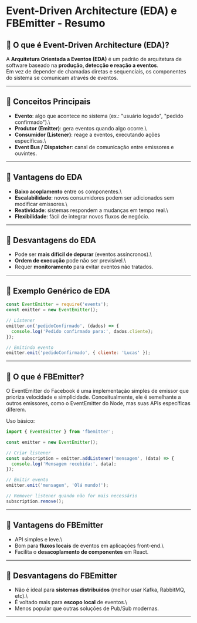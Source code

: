 # Event-Driven Architecture (EDA) e FBEmitter - Resumo

## 🔹 O que é Event-Driven Architecture (EDA)?

A **Arquitetura Orientada a Eventos (EDA)** é um padrão de arquitetura
de software baseado na **produção, detecção e reação a eventos**.\
Em vez de depender de chamadas diretas e sequenciais, os componentes do
sistema se comunicam através de eventos.

------------------------------------------------------------------------

## 🔹 Conceitos Principais

-   **Evento**: algo que acontece no sistema (ex.: "usuário logado",
    "pedido confirmado").\
-   **Produtor (Emitter)**: gera eventos quando algo ocorre.\
-   **Consumidor (Listener)**: reage a eventos, executando ações
    específicas.\
-   **Event Bus / Dispatcher**: canal de comunicação entre emissores e
    ouvintes.

------------------------------------------------------------------------

## 🔹 Vantagens do EDA

-   **Baixo acoplamento** entre os componentes.\
-   **Escalabilidade**: novos consumidores podem ser adicionados sem
    modificar emissores.\
-   **Reatividade**: sistemas respondem a mudanças em tempo real.\
-   **Flexibilidade**: fácil de integrar novos fluxos de negócio.

------------------------------------------------------------------------

## 🔹 Desvantagens do EDA

-   Pode ser **mais difícil de depurar** (eventos assíncronos).\
-   **Ordem de execução** pode não ser previsível.\
-   Requer **monitoramento** para evitar eventos não tratados.

------------------------------------------------------------------------

## 🔹 Exemplo Genérico de EDA

``` js
const EventEmitter = require('events');
const emitter = new EventEmitter();

// Listener
emitter.on('pedidoConfirmado', (dados) => {
  console.log('Pedido confirmado para:', dados.cliente);
});

// Emitindo evento
emitter.emit('pedidoConfirmado', { cliente: 'Lucas' });
```

------------------------------------------------------------------------

## 🔹 O que é FBEmitter?

O EventEmitter do Facebook é uma implementação simples de emissor que prioriza velocidade e simplicidade. Conceitualmente, ele é semelhante a outros emissores, como o EventEmitter do Node, mas suas APIs específicas diferem.

Uso básico:

``` js
import { EventEmitter } from 'fbemitter';

const emitter = new EventEmitter();

// Criar listener
const subscription = emitter.addListener('mensagem', (data) => {
  console.log('Mensagem recebida:', data);
});

// Emitir evento
emitter.emit('mensagem', 'Olá mundo!');

// Remover listener quando não for mais necessário
subscription.remove();
```

------------------------------------------------------------------------

## 🔹 Vantagens do FBEmitter

-   API simples e leve.\
-   Bom para **fluxos locais** de eventos em aplicações front-end.\
-   Facilita o **desacoplamento de componentes** em React.

------------------------------------------------------------------------

## 🔹 Desvantagens do FBEmitter

-   Não é ideal para **sistemas distribuídos** (melhor usar Kafka,
    RabbitMQ, etc).\
-   É voltado mais para **escopo local** de eventos.\
-   Menos popular que outras soluções de Pub/Sub modernas.

------------------------------------------------------------------------

